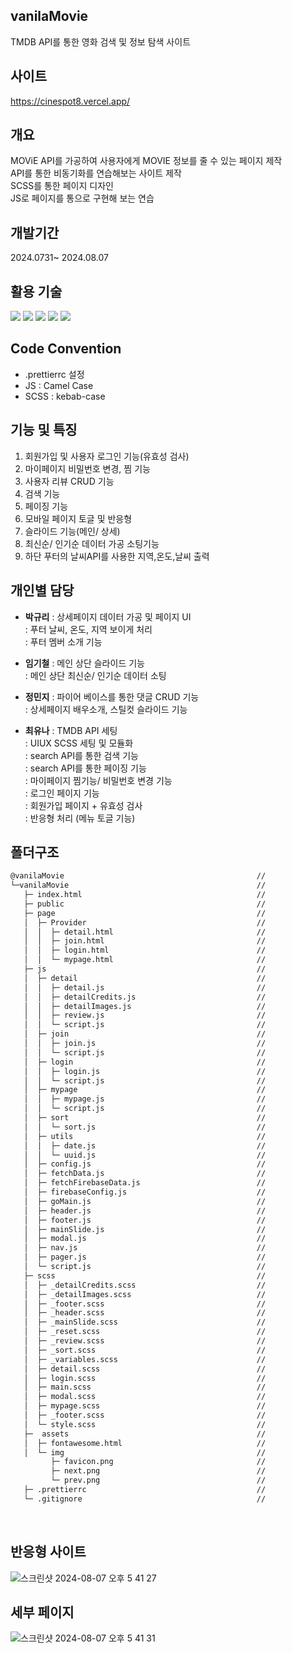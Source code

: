 ## vanilaMovie

TMDB API를 통한 영화 검색 및 정보 탐색 사이트
<br>

## 사이트

https://cinespot8.vercel.app/
<br>

## 개요

MOViE API를 가공하여 사용자에게 MOVIE 정보를 줄 수 있는 페이지 제작<br>
API를 통한 비동기화를 연습해보는 사이트 제작<br>
SCSS를 통한 페이지 디자인<br>
JS로 페이지를 통으로 구현해 보는 연습
<br>

## 개발기간

2024.0731~ 2024.08.07
<br>

## 활용 기술

<img src="https://img.shields.io/badge/sass-CC6699?style=for-the-badge&logo=sass&logoColor=white"> <img src="https://img.shields.io/badge/Javascript-F7DF1E?style=for-the-badge&logo=javascript&logoColor=white"> <img src="https://img.shields.io/badge/html5-E34F26?style=for-the-badge&logo=html5&logoColor=white"> <img src="https://img.shields.io/badge/TMDB API-F5C518?style=for-the-badge&logo=themoviedatabase&logoColor=white"> <img src="https://img.shields.io/badge/firebase-DD2C00?style=for-the-badge&logo=firebase&logoColor=white">
<br>

## Code Convention

- .prettierrc 설정
- JS : Camel Case
- SCSS : kebab-case
  <br>

## 기능 및 특징

1. 회원가입 및 사용자 로그인 기능(유효성 검사)
2. 마이페이지 비밀번호 변경, 찜 기능
3. 사용자 리뷰 CRUD 기능
4. 검색 기능
5. 페이징 기능
6. 모바일 페이지 토글 및 반응형
7. 슬라이드 기능(메인/ 상세)
8. 최신순/ 인기순 데이터 가공 소팅기능
9. 하단 푸터의 날씨API를 사용한 지역,온도,날씨 출력
   <br>

## 개인별 담당

- **박규리** : 상세페이지 데이터 가공 및 페이지 UI<br>
  : 푸터 날씨, 온도, 지역 보이게 처리<br>
  : 푸터 멤버 소개 기능<br>

- **임기철** : 메인 상단 슬라이드 기능<br>
  : 메인 상단 최신순/ 인기순 데이터 소팅<br>

- **정민지** : 파이어 베이스를 통한 댓글 CRUD 기능<br>
  : 상세페이지 배우소개, 스틸컷 슬라이드 기능<br>

- **최유나** : TMDB API 세팅<br>
  : UIUX SCSS 세팅 및 모듈화<br>
  : search API를 통한 검색 기능<br>
  : search API를 통한 페이징 기능<br>
  : 마이페이지 찜기능/ 비밀번호 변경 기능<br>
  : 로그인 페이지 기능<br>
  : 회원가입 페이지 + 유효성 검사<br>
  : 반응형 처리 (메뉴 토글 기능)
  <br>

## 폴더구조

```bash
@vanilaMovie                                           //
└─vanilaMovie                                          //
   ├─ index.html                                       //
   ├─ public                                           //
   ├─ page                                             //
   │  ├─ Provider                                      //
   │  │  ├─ detail.html                                //
   │  │  ├─ join.html                                  //
   │  │  ├─ login.html                                 //
   │  │  └─ mypage.html                                //
   ├─ js                                               //
   │  ├─ detail                                        //
   │  │  ├─ detail.js                                  //
   │  │  ├─ detailCredits.js                           //
   │  │  ├─ detailImages.js                            //
   │  │  ├─ review.js                                  //
   │  │  └─ script.js                                  //
   │  ├─ join                                          //
   │  │  ├─ join.js                                    //
   │  │  └─ script.js                                  //
   │  ├─ login                                         //
   │  │  ├─ login.js                                   //
   │  │  └─ script.js                                  //
   │  ├─ mypage                                        //
   │  │  ├─ mypage.js                                  //
   │  │  └─ script.js                                  //
   │  ├─ sort                                          //
   │  │  └─ sort.js                                    //
   │  ├─ utils                                         //
   │  │  ├─ date.js                                    //
   │  │  └─ uuid.js                                    //
   │  ├─ config.js                                     //
   │  ├─ fetchData.js                                  //
   │  ├─ fetchFirebaseData.js                          //
   │  ├─ firebaseConfig.js                             //
   │  ├─ goMain.js                                     //
   │  ├─ header.js                                     //
   │  ├─ footer.js                                     //
   │  ├─ mainSlide.js                                  //
   │  ├─ modal.js                                      //
   │  ├─ nav.js                                        //
   │  ├─ pager.js                                      //
   │  └─ script.js                                     //
   ├─ scss                                             //
   │  ├─ _detailCredits.scss                           //
   │  ├─ _detailImages.scss                            //
   │  ├─ _footer.scss                                  //
   │  ├─ _header.scss                                  //
   │  ├─ _mainSlide.scss                               //
   │  ├─ _reset.scss                                   //
   │  ├─ _review.scss                                  //
   │  ├─ _sort.scss                                    //
   │  ├─ _variables.scss                               //
   │  ├─ detail.scss                                   //
   │  ├─ login.scss                                    //
   │  ├─ main.scss                                     //
   │  ├─ modal.scss                                    //
   │  ├─ mypage.scss                                   //
   │  ├─ _footer.scss                                  //
   │  └─ style.scss                                    //
   ├─  assets                                          //
   │  ├─ fontawesome.html                              //
   │  └─ img                                           //
         ├─ favicon.png                                //
         ├─ next.png                                   //
         └─ prev.png                                   //
   ├─ .prettierrc                                      //
   └─ .gitignore                                       //
```

  <br>
   
## 반응형 사이트
![스크린샷 2024-08-07 오후 5 41 27](https://github.com/user-attachments/assets/e19a6253-3b88-4ce0-b105-3861b87ecad4)

## 세부 페이지
![스크린샷 2024-08-07 오후 5 41 31](https://github.com/user-attachments/assets/afd8bcd1-ff8e-499a-9733-20d0887f22a1)

